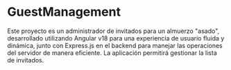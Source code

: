 # GuestManagement

Este proyecto es un administrador de invitados para un almuerzo "asado", desarrollado utilizando Angular v18 para una experiencia de usuario fluida y dinámica, junto con Express.js en el backend para manejar las operaciones del servidor de manera eficiente. La aplicación permitirá gestionar la lista de invitados.